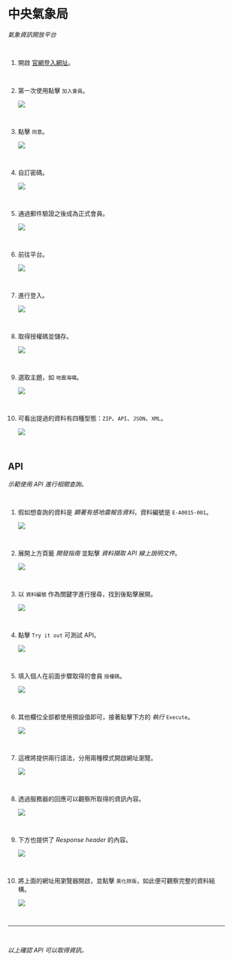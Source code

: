 # 中央氣象局

_氣象資訊開放平台_

<br>

1. 開啟 [官網登入網址](https://opendata.cwa.gov.tw/userLogin)。

<br>

2. 第一次使用點擊 `加入會員`。

   ![](images/img_39.png)

<br>

3. 點擊 `同意`。

   ![](images/img_40.png)

<br>

4. 自訂密碼。

   ![](images/img_41.png)

<br>

5. 通過郵件驗證之後成為正式會員。

   ![](images/img_42.png)

<br>

6. 前往平台。

   ![](images/img_43.png)

<br>

7. 進行登入。

   ![](images/img_44.png)

<br>

8. 取得授權碼並儲存。

   ![](images/img_45.png)

<br>

9. 選取主題，如 `地震海嘯`。

   ![](images/img_46.png)

<br>

10. 可看出提過的資料有四種型態：`ZIP`、`API`、`JSON`、`XML`。

    ![](images/img_47.png)

<br>

## API

_示範使用 API 進行相關查詢。_

<br>

1. 假如想查詢的資料是 _顯著有感地震報告資料_，資料編號是 `E-A0015-001`。

   ![](images/img_62.png)

<br>

2. 展開上方頁籤 _開發指南_ 並點擊 _資料擷取 API 線上說明文件_。

   ![](images/img_48.png)

<br>

3. 以 `資料編號` 作為關鍵字進行搜尋，找到後點擊展開。

   ![](images/img_49.png)

<br>

4. 點擊 `Try it out` 可測試 API。

   ![](images/img_50.png)

<br>

5. 填入個人在前面步驟取得的會員 `授權碼`。

   ![](images/img_51.png)

<br>

6. 其他欄位全部都使用預設值即可，接著點擊下方的 _執行_ `Execute`。

   ![](images/img_52.png)

<br>

7. 這裡將提供兩行語法，分用兩種模式開啟網址瀏覽。

   ![](images/img_53.png)

<br>

8. 透過服務器的回應可以觀察所取得的資訊內容。

   ![](images/img_54.png)

<br>

9. 下方也提供了 _Response header_ 的內容。

   ![](images/img_63.png)

<br>

10. 將上面的網址用瀏覽器開啟，並點擊 `美化排版`，如此便可觀察完整的資料結構。

    ![](images/img_55.png)

<br>

---

<br>

_以上確認 API 可以取得資訊。_
